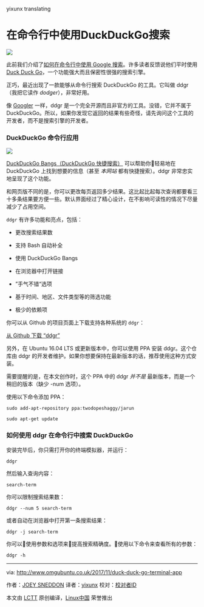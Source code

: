 yixunx translating

# 在命令行中使用DuckDuckGo搜索
 ![](http://www.omgubuntu.co.uk/wp-content/uploads/2017/11/duckduckgo.png)

此前我们介绍了[如何在命令行中使用 Google 搜索][3]。许多读者反馈说他们平时使用 [Duck Duck Go][4]，一个功能强大而且保密性很强的搜索引擎。

正巧，最近出现了一款能够从命令行搜索 DuckDuckGo 的工具。它叫做 ddgr（我把它读作 _dodger_），非常好用。

像 [Googler][7] 一样，ddgr 是一个完全开源而且非官方的工具。没错，它并不属于 DuckDuckGo。所以，如果你发现它返回的结果有些奇怪，请先询问这个工具的开发者，而不是搜索引擎的开发者。

### DuckDuckGo 命令行应用

![](http://www.omgubuntu.co.uk/wp-content/uploads/2017/11/ddgr-gif.gif)

[DuckDuckGo Bangs（DuckDuckGo 快捷搜索）][8] 可以帮助你轻易地在 DuckDuckGo 上找到想要的信息（甚至 _本网站_ 都有快捷搜索）。ddgr 非常忠实地呈现了这个功能。

和网页版不同的是，你可以更改每页返回多少结果。这比起比起每次查询都要看三十多条结果要方便一些。默认界面经过了精心设计，在不影响可读性的情况下尽量减少了占用空间。

`ddgr` 有许多功能和亮点，包括：

*   更改搜索结果数

*   支持 Bash 自动补全

*   使用 DuckDuckGo Bangs

*   在浏览器中打开链接

*   ”手气不错“选项

*   基于时间、地区、文件类型等的筛选功能

*   极少的依赖项


你可以从 Github 的项目页面上下载支持各种系统的 `ddgr`：

[从 Github 下载 “ddgr”][9]

另外，在 Ubuntu 16.04 LTS 或更新版本中，你可以使用 PPA 安装 ddgr。这个仓库由 ddgr 的开发者维护。如果你想要保持在最新版本的话，推荐使用这种方式安装。

需要提醒的是，在本文创作时，这个 PPA 中的 ddgr _并不是_ 最新版本，而是一个稍旧的版本（缺少 -num 选项）。

使用以下命令添加 PPA：

```
sudo add-apt-repository ppa:twodopeshaggy/jarun
```

```
sudo apt-get update
```

### 如何使用 ddgr 在命令行中搜索 DuckDuckGo

安装完毕后，你只需打开你的终端模拟器，并运行：

```
ddgr
```

然后输入查询内容：

```
search-term
```

你可以限制搜索结果数：

```
ddgr --num 5 search-term
```

或者自动在浏览器中打开第一条搜索结果：


```
ddgr -j search-term
```

你可以使用参数和选项来提高搜索精确度。使用以下命令来查看所有的参数：

```
ddgr -h
```

--------------------------------------------------------------------------------

via: http://www.omgubuntu.co.uk/2017/11/duck-duck-go-terminal-app

作者：[JOEY SNEDDON][a]
译者：[yixunx](https://github.com/译者ID)
校对：[校对者ID](https://github.com/校对者ID)

本文由 [LCTT](https://github.com/LCTT/TranslateProject) 原创编译，[Linux中国](https://linux.cn/) 荣誉推出

[a]:https://plus.google.com/117485690627814051450/?rel=author
[1]:https://plus.google.com/117485690627814051450/?rel=author
[2]:http://www.omgubuntu.co.uk/category/download
[3]:http://www.omgubuntu.co.uk/2017/08/search-google-from-the-command-line
[4]:http://duckduckgo.com/
[5]:http://www.omgubuntu.co.uk/2017/11/duck-duck-go-terminal-app
[6]:https://github.com/jarun/ddgr
[7]:https://github.com/jarun/googler
[8]:https://duckduckgo.com/bang
[9]:https://github.com/jarun/ddgr/releases/tag/v1.1
